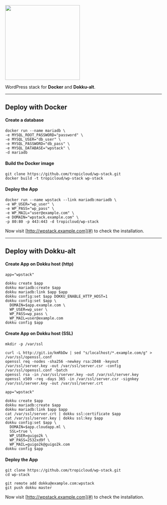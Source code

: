 <img src="http://assets.tropicloud.net/wpstack/logo-wpstack-light.png" width="240" border="0" style="display: block; max-width:100%;">

WordPress stack for **Docker** and **Dokku-alt**.

----------


Deploy with Docker
-------------

#### Create a database
```shell
docker run --name mariadb \
-e MYSQL_ROOT_PASSWORD="password" \
-e MYSQL_USER="db_user" \
-e MYSQL_PASSWORD="db_pass" \
-e MYSQL_DATABASE="wpstack" \
-d mariadb
```

#### Build the Docker image
```shell
git clone https://github.com/tropicloud/wp-stack.git
docker build -t tropicloud/wp-stack wp-stack
```

#### Deploy the App
```shell
docker run --name wpstack --link mariadb:mariadb \
-e WP_USER="wp_user" \
-e WP_PASS="wp_pass" \
-e WP_MAIL="user@example.com" \
-e DOMAIN="wpstack.example.com" \
-p 80:80 -p 443:443 -d tropicloud/wp-stack
```

Now visit  [http://wpstack.example.com](#) to check the installation.


----------


Deploy with Dokku-alt
-------------

#### Create App on Dokku host (http)
```shell
app="wpstack"
 
dokku create $app
dokku mariadb:create $app 
dokku mariadb:link $app $app
dokku config:set $app DOKKU_ENABLE_HTTP_HOST=1
dokku config:set $app \
  DOMAIN=$app.example.com \
  WP_USER=wp_user \
  WP_PASS=wp_pass \
  WP_MAIL=user@example.com
dokku config $app
```

#### Create App on Dokku host (SSL)
```shell
mkdir -p /var/ssl
 
curl -L http://git.io/kmRbDw | sed "s/localhost/*.example.com/g" > /var/ssl/openssl.conf
openssl req -nodes -sha256 -newkey rsa:2048 -keyout /var/ssl/server.key -out /var/ssl/server.csr -config /var/ssl/openssl.conf -batch
openssl rsa -in /var/ssl/server.key -out /var/ssl/server.key
openssl x509 -req -days 365 -in /var/ssl/server.csr -signkey /var/ssl/server.key -out /var/ssl/server.crt
 
app="wpstack"
 
dokku create $app
dokku mariadb:create $app 
dokku mariadb:link $app $app
cat /var/ssl/server.crt | dokku ssl:certificate $app
cat /var/ssl/server.key | dokku ssl:key $app
dokku config:set $app \
  DOMAIN=$app.cloudapp.ml \
  SSL=true \
  WP_USER=guigo2k \
  WP_PASS=2532xd9f \
  WP_MAIL=guigo2k@guigo2k.com
dokku config $app
```

#### Deploy the App
```shell
git clone https://github.com/tropicloud/wp-stack.git
cd wp-stack

git remote add dokku@example.com:wpstack
git push dokku master
```

Now visit  [http://wpstack.example.com](#) to check the installation.
